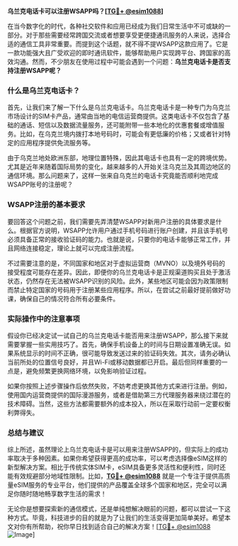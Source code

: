 **乌兰克电话卡可以注册WSAPP吗？[[TG💪+ @esim1088](https://t.me/s/esim1088)]**

在当今数字化的时代，各种社交软件和应用已经成为我们日常生活中不可或缺的一部分。对于那些需要经常跨国交流或者想要享受更便捷通讯服务的人来说，选择合适的通信工具非常重要。而提到这个话题，就不得不提WSAPP这款应用了。它是一款功能强大且广受欢迎的即时通讯软件，能够帮助用户实现跨平台、跨国家的高效沟通。然而，不少朋友在使用过程中可能会遇到一个问题：**乌兰克电话卡是否支持注册WSAPP呢？**

### 什么是乌兰克电话卡？

首先，让我们来了解一下什么是乌兰克电话卡。乌兰克电话卡是一种专门为乌克兰市场设计的SIM卡产品，通常由当地的电信运营商提供。这类电话卡不仅包含了基础的通话、短信以及数据流量服务，还可能附带一些本地化的优惠套餐或增值服务。比如，在乌克兰境内拨打本地号码时，可能会有更低廉的价格；又或者针对特定的应用程序提供免流服务等。

由于乌克兰地处欧洲东部，地理位置特殊，因此其电话卡也具有一定的跨境优势。尤其是近年来随着国际局势的变化，越来越多的人开始关注乌克兰及其周边地区的通信环境。那么问题来了，这样一张来自乌克兰的电话卡究竟能否顺利地完成WSAPP账号的注册呢？

### WSAPP注册的基本要求

要回答这个问题之前，我们需要先弄清楚WSAPP对新用户注册的具体要求是什么。根据官方说明，WSAPP允许用户通过手机号码进行账户创建，并且该手机号必须具备正常的接收验证码的能力。也就是说，只要你的电话卡能够正常工作，并且网络连接稳定，理论上就可以完成注册流程。

不过需要注意的是，不同国家和地区对于虚拟运营商（MVNO）以及境外号码的接受程度可能存在差异。因此，即便你的乌兰克电话卡是正规渠道购买且处于激活状态，仍然存在无法被WSAPP识别的风险。此外，某些地区可能会因为政策限制而禁止特定国家的号码用于注册某些应用程序。所以，在尝试之前最好提前做好功课，确保自己的情况符合所有必要条件。

### 实际操作中的注意事项

假设你已经决定试一试自己的乌兰克电话卡能否用来注册WSAPP，那么接下来就需要掌握一些实用技巧了。首先，确保手机设备上的时间与日期设置准确无误。如果系统显示的时间不正确，很可能导致发送过来的验证码失效。其次，请务必确认当前所处的位置信号良好，并且Wi-Fi或移动数据都已开启。最后但同样重要的一点是，避免频繁更换网络环境，以免影响验证过程。

如果你按照上述步骤操作后依然失败，不妨考虑更换其他方式来进行注册。例如，使用国内运营商提供的国际漫游服务，或者是借助第三方代理服务器来绕过潜在的技术障碍。当然，这些方法都需要额外的成本投入，所以在采取行动前一定要权衡利弊得失。

### 总结与建议

综上所述，虽然理论上乌兰克电话卡是可以用来注册WSAPP的，但实际上的成功率取决于多种因素。如果你希望获得更高的成功率，可以考虑选择像eSIM这样的新型解决方案。相比于传统实体SIM卡，eSIM具备更多灵活性和便利性，同时还能有效规避部分地域性限制。比如，**[TG💪+ @esim1088](https://t.me/s/esim1088)** 就是一个专注于提供高质量eSIM服务的专业平台，他们提供的产品覆盖全球多个国家和地区，完全可以满足你随时随地畅享数字生活的需求！

无论你是想要探索新的通信模式，还是单纯想解决眼前的问题，都可以尝试一下这种方式。毕竟，科技进步的目的就是为了让我们的生活变得更加简单美好。希望本文对你有所帮助，祝你早日找到适合自己的解决方案！[[TG💪+ @esim1088](https://t.me/s/esim1088) ![Image](https://i.postimg.cc/4NQfJmqS/Snipaste-2025-05-13-00-14-12.png)]